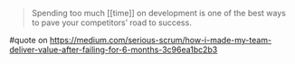> Spending too much [[time]] on development is one of the best ways to pave your competitors’ road to success.

#quote  on https://medium.com/serious-scrum/how-i-made-my-team-deliver-value-after-failing-for-6-months-3c96ea1bc2b3